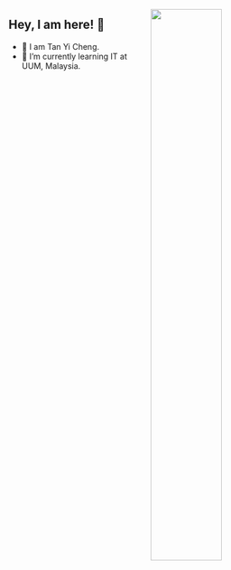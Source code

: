 [<img align="right" width="50%" src="https://github-readme-stats.vercel.app/api?username=Tan-Yi-Cheng&theme=dark&show_icons=true">](https://metrics.lecoq.io/ouuan?template=classic)

## Hey, I am here! :wave:
- 👯 I am Tan Yi Cheng.
- 🌱 I’m currently learning IT at UUM, Malaysia.
